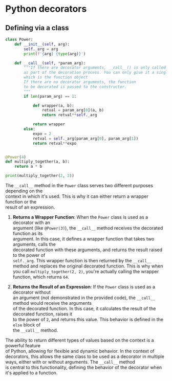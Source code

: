 # Python decorators


## Defining via a class

```python
class Power:
    def __init__(self, arg):
        self._arg = arg
        print(f'{arg} {type(arg)}')

    def __call__(self, *param_arg):
        """If there are decorator arguments, __call__() is only called once
        as part of the decoration process. You can only give it a single argument,
        which is the function object
        If there are no decorator arguments, the function
        to be decorated is passed to the constructor.
        """
        if len(param_arg) == 1:

            def wrapper(a, b):
                retval = param_arg[0](a, b)
                return retval**self._arg

            return wrapper
        else:
            expo = 2
            retval = self._arg(param_arg[0], param_arg[1])
            return retval**expo


@Power(4)
def multiply_together(a, b):
    return a * b

print(multiply_together(2, 2))
```


The `__call__` method in the `Power` class serves two different purposes depending on the  
context in which it's used. This is why it can either return a wrapper function or the  
result of an expression.

1. **Returns a Wrapper Function**: When the `Power` class is used as a decorator with an  
  argument (like `@Power(3)`), the `__call__` method receives the decorated function as its  
  argument. In this case, it defines a wrapper function that takes two arguments, calls the  
  decorated function with these arguments, and returns the result raised to the power of  
  `self._arg`. This wrapper function is then returned by the `__call__` method and replaces
  the original decorated function. This is why when you call `multiply_together(2, 2)`, you're
  actually calling the wrapper function, which returns `64`.  

7. **Returns the Result of an Expression**: If the `Power` class is used as a decorator without  
  an argument (not demonstrated in the provided code), the `__call__` method would receive the arguments  
  of the decorated function. In this case, it calculates the result of the decorated function, raises it  
  to the power of `2`, and returns this value. This behavior is defined in the `else` block of  
  the `__call__` method.  

The ability to return different types of values based on the context is a powerful feature  
of Python, allowing for flexible and dynamic behavior. In the context of decorators, this allows the same 
class to be used as a decorator in multiple ways, either with or without arguments. The `__call__` method  
is central to this functionality, defining the behavior of the decorator when it's applied to a function.
